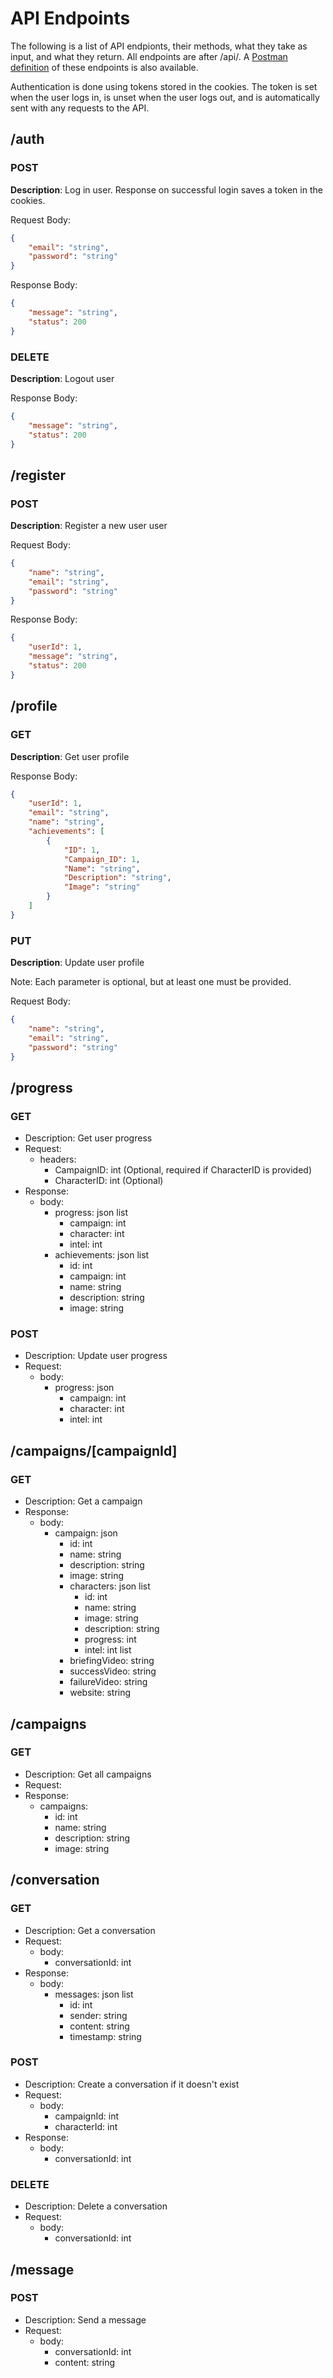 # API Endpoints

The following is a list of API endpionts, their methods, what they take as input, and what they return. All endpoints are after /api/. A [Postman definition](../Development%20Resources/SEPPTIC.postman_collection.json) of these endpoints is also available.

Authentication is done using tokens stored in the cookies. The token is set when the user logs in, is unset when the user logs out, and is automatically sent with any requests to the API.

## /auth
### POST
**Description**: Log in user. Response on successful login saves a token in the cookies.

Request Body:
```json
{
    "email": "string",
    "password": "string"
}
```
Response Body:
```json
{
    "message": "string",
    "status": 200
}
```

### DELETE
**Description**: Logout user

Response Body:
```json
{
    "message": "string",
    "status": 200
}
```

## /register
### POST
**Description**: Register a new user user

Request Body:
```json
{
    "name": "string",
    "email": "string",
    "password": "string"
}
```
Response Body:
```json
{
    "userId": 1,
    "message": "string",
    "status": 200
}
```

## /profile
### GET
**Description**: Get user profile

Response Body:
```json
{
    "userId": 1,
    "email": "string",
    "name": "string",
    "achievements": [
        {
            "ID": 1,
            "Campaign_ID": 1,
            "Name": "string",
            "Description": "string",
            "Image": "string"
        }
    ]
}
```

### PUT
**Description**: Update user profile

Note: Each parameter is optional, but at least one must be provided.

Request Body:
```json
{
    "name": "string",
    "email": "string",
    "password": "string"
}
```

## /progress
### GET
- Description: Get user progress
- Request:
    - headers:
        - CampaignID: int (Optional, required if CharacterID is provided)
        - CharacterID: int (Optional)
- Response:
    - body:
        - progress: json list
            - campaign: int
            - character: int
            - intel: int
        - achievements: json list
            - id: int
            - campaign: int
            - name: string
            - description: string
            - image: string

### POST
- Description: Update user progress
- Request:
    - body:
        - progress: json
            - campaign: int
            - character: int
            - intel: int

## /campaigns/[campaignId]
### GET
- Description: Get a campaign
- Response:
    - body:
        - campaign: json
            - id: int
            - name: string
            - description: string
            - image: string
            - characters: json list
                - id: int
                - name: string
                - image: string
                - description: string
                - progress: int
                - intel: int list
            - briefingVideo: string
            - successVideo: string
            - failureVideo: string
            - website: string

## /campaigns
### GET
- Description: Get all campaigns
- Request:
- Response:
    - campaigns:
        - id: int
        - name: string
        - description: string
        - image: string

## /conversation
### GET
- Description: Get a conversation
- Request:
    - body:
        - conversationId: int
- Response:
    - body:
        - messages: json list
            - id: int
            - sender: string
            - content: string
            - timestamp: string

### POST
- Description: Create a conversation if it doesn't exist
- Request:
    - body:
        - campaignId: int
        - characterId: int
- Response:
    - body:
        - conversationId: int

### DELETE
- Description: Delete a conversation
- Request:
    - body:
        - conversationId: int

## /message
### POST
- Description: Send a message
- Request:
    - body:
        - conversationId: int
        - content: string